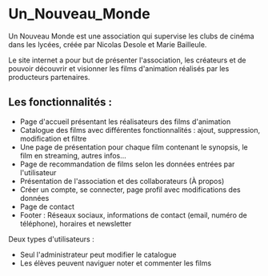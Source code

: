 # Un_Nouveau_Monde
Un Nouveau Monde est une association qui supervise les clubs de cinéma dans les lycées, créée par Nicolas Desole et Marie Bailleule.

Le site internet a pour but de présenter l'association, les créateurs et de pouvoir découvrir et visionner les films d'animation réalisés par les producteurs partenaires.

## Les fonctionnalités :
- Page d'accueil présentant les réalisateurs des films d'animation
- Catalogue des films avec différentes fonctionnalités : ajout, suppression, modification et filtre
- Une page de présentation pour chaque film contenant le synopsis, le film en streaming, autres infos...
- Page de recommandation de films selon les données entrées par l'utilisateur 
- Présentation de l'association et des collaborateurs (À propos)
- Créer un compte, se connecter, page profil avec modifications des données 
- Page de contact
- Footer : Réseaux sociaux, informations de contact (email, numéro de téléphone), horaires et newsletter

Deux types d'utilisateurs :
- Seul l'administrateur peut modifier le catalogue
- Les élèves peuvent naviguer noter et commenter les films
